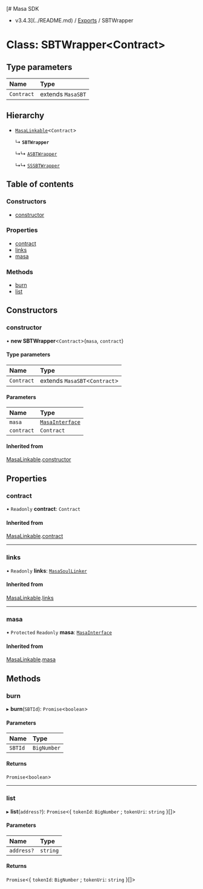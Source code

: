 [# Masa SDK
 - v3.4.3](../README.md) / [Exports](../modules.md) / SBTWrapper

# Class: SBTWrapper<Contract\>

## Type parameters

| Name | Type |
| :------ | :------ |
| `Contract` | extends `MasaSBT` |

## Hierarchy

- [`MasaLinkable`](MasaLinkable.md)<`Contract`\>

  ↳ **`SBTWrapper`**

  ↳↳ [`ASBTWrapper`](ASBTWrapper.md)

  ↳↳ [`SSSBTWrapper`](SSSBTWrapper.md)

## Table of contents

### Constructors

- [constructor](SBTWrapper.md#constructor)

### Properties

- [contract](SBTWrapper.md#contract)
- [links](SBTWrapper.md#links)
- [masa](SBTWrapper.md#masa)

### Methods

- [burn](SBTWrapper.md#burn)
- [list](SBTWrapper.md#list)

## Constructors

### constructor

• **new SBTWrapper**<`Contract`\>(`masa`, `contract`)

#### Type parameters

| Name | Type |
| :------ | :------ |
| `Contract` | extends `MasaSBT`<`Contract`\> |

#### Parameters

| Name | Type |
| :------ | :------ |
| `masa` | [`MasaInterface`](../interfaces/MasaInterface.md) |
| `contract` | `Contract` |

#### Inherited from

[MasaLinkable](MasaLinkable.md).[constructor](MasaLinkable.md#constructor)

## Properties

### contract

• `Readonly` **contract**: `Contract`

#### Inherited from

[MasaLinkable](MasaLinkable.md).[contract](MasaLinkable.md#contract)

___

### links

• `Readonly` **links**: [`MasaSoulLinker`](MasaSoulLinker.md)

#### Inherited from

[MasaLinkable](MasaLinkable.md).[links](MasaLinkable.md#links)

___

### masa

• `Protected` `Readonly` **masa**: [`MasaInterface`](../interfaces/MasaInterface.md)

#### Inherited from

[MasaLinkable](MasaLinkable.md).[masa](MasaLinkable.md#masa)

## Methods

### burn

▸ **burn**(`SBTId`): `Promise`<`boolean`\>

#### Parameters

| Name | Type |
| :------ | :------ |
| `SBTId` | `BigNumber` |

#### Returns

`Promise`<`boolean`\>

___

### list

▸ **list**(`address?`): `Promise`<{ `tokenId`: `BigNumber` ; `tokenUri`: `string`  }[]\>

#### Parameters

| Name | Type |
| :------ | :------ |
| `address?` | `string` |

#### Returns

`Promise`<{ `tokenId`: `BigNumber` ; `tokenUri`: `string`  }[]\>
